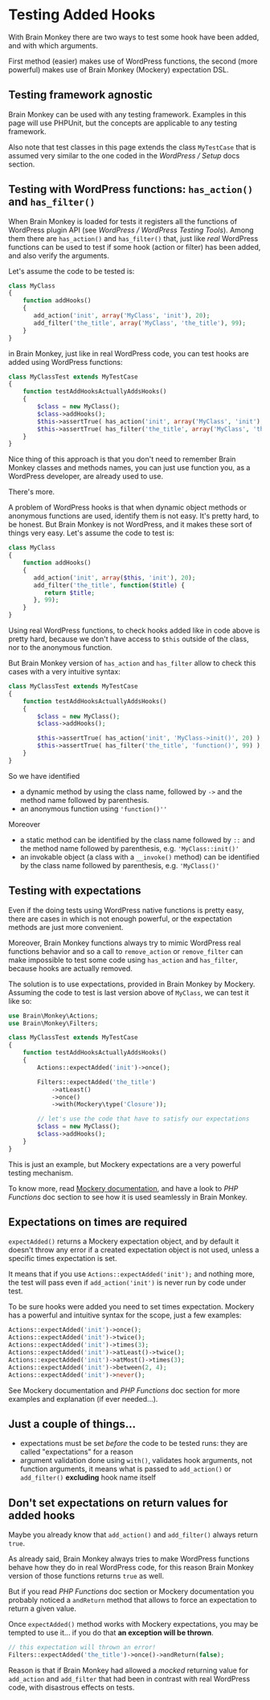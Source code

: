 <!--
currentMenu: "wphooksadded"
currentSection: "WordPress"
title: "Testing Added Hooks"
-->
# Testing Added Hooks

With Brain Monkey there are two ways to test some hook have been added, and with which arguments.

First method (easier) makes use of WordPress functions, the second (more powerful) makes use of Brain Monkey (Mockery) expectation DSL.

## Testing framework agnostic

Brain Monkey can be used with any testing framework.
Examples in this page will use PHPUnit, but the concepts are applicable to any testing framework.

Also note that test classes in this page extends the class `MyTestCase` that is assumed very similar to the one coded in the *WordPress / Setup* docs section.


## Testing with WordPress functions: `has_action()` and `has_filter()`

When Brain Monkey is loaded for tests it registers all the functions of WordPress plugin API (see *WordPress / WordPress Testing Tools*).
Among them there are `has_action()` and `has_filter()` that, just like *real* WordPress functions can be used to test if some hook (action or filter)
has been added, and also verify the arguments.

Let's assume the code to be tested is:

```php
class MyClass
{
    function addHooks()
    {
       add_action('init', array('MyClass', 'init'), 20);
       add_filter('the_title', array('MyClass', 'the_title'), 99);
    }
}
```

in Brain Monkey, just like in real WordPress code, you can test hooks are added using WordPress functions:

```php
class MyClassTest extends MyTestCase
{
    function testAddHooksActuallyAddsHooks()
    {
        $class = new MyClass();
        $class->addHooks();
        $this->assertTrue( has_action('init', array('MyClass', 'init'), 20) );
        $this->assertTrue( has_filter('the_title', array('MyClass', 'the_title'), 99) );
    }
}
```

Nice thing of this approach is that you don't need to remember Brain Monkey classes and methods names, you can just use function you, as a WordPress developer, are already used to use.

There's more.

A problem of WordPress hooks is that when dynamic object methods or anonymous functions are used, identify them is not easy. It's pretty hard, to be honest.
But Brain Monkey is not WordPress, and it makes these sort of things very easy. Let's assume the code to test is:

```php
class MyClass
{
    function addHooks()
    {
       add_action('init', array($this, 'init'), 20);
       add_filter('the_title', function($title) {
          return $title;
       }, 99);
    }
}
```

Using real WordPress functions, to check hooks added like in code above is pretty hard, because we don't have access to `$this` outside of the class, nor to the anonymous function.

But Brain Monkey version of `has_action` and `has_filter` allow to check this cases with a very intuitive syntax:

```php
class MyClassTest extends MyTestCase
{
    function testAddHooksActuallyAddsHooks()
    {
        $class = new MyClass();
        $class->addHooks();

        $this->assertTrue( has_action('init', 'MyClass->init()', 20) );
        $this->assertTrue( has_filter('the_title', 'function()', 99) );
    }
}
```

So we have identified
 - a dynamic method by using the class name, followed by `->` and the method name followed by parenthesis.
 - an anonymous function using `'function()''`

Moreover
 - a static method can be identified by the class name followed by `::` and the method name followed by parenthesis, e.g. `'MyClass::init()'`
 - an invokable object (a class with a `__invoke()` method) can be identified by the class name followed by parenthesis, e.g. `'MyClass()'`


## Testing with expectations

Even if the doing tests using WordPress native functions is pretty easy, there are cases in which is not enough powerful,
or the expectation methods are just more convenient.

Moreover, Brain Monkey functions always try to mimic WordPress real functions behavior and so a call to `remove_action` or `remove_filter` can make
impossible to test some code using `has_action` and `has_filter`, because hooks are actually removed.

The solution is to use expectations, provided in Brain Monkey by Mockery. Assuming the code to test is last version above of `MyClass`, we can test it like so:

```php
use Brain\Monkey\Actions;
use Brain\Monkey\Filters;

class MyClassTest extends MyTestCase
{
    function testAddHooksActuallyAddsHooks()
    {
        Actions::expectAdded('init')->once();

        Filters::expectAdded('the_title')
            ->atLeast()
            ->once()
            ->with(Mockery\type('Closure'));

        // let's use the code that have to satisfy our expectations
        $class = new MyClass();
        $class->addHooks();
    }
}
```

This is just an example, but Mockery expectations are a very powerful testing mechanism.

To know more, read [Mockery documentation](http://docs.mockery.io/en/latest/), and have a look to *PHP Functions* doc section
to see how it is used seamlessly in Brain Monkey.

## Expectations on times are required

`expectAdded()` returns a Mockery expectation object, and by default it doesn't throw any error if a created expectation object is not used, unless a specific
times expectation is set.

It means that if you use `Actions::expectAdded('init');` and nothing more, the test will pass even if `add_action('init')` is never run by code under test.

To be sure hooks were added you need to set times expectation. Mockery has a powerful and intuitive syntax for the scope, just a few examples:

```php
Actions::expectAdded('init')->once();
Actions::expectAdded('init')->twice();
Actions::expectAdded('init')->times(3);
Actions::expectAdded('init')->atLeast()->twice();
Actions::expectAdded('init')->atMost()->times(3);
Actions::expectAdded('init')->between(2, 4);
Actions::expectAdded('init')->never();
```

See Mockery documentation and  *PHP Functions* doc section for more examples and explanation (if ever needed...).


## Just a couple of things...

 - expectations must be set *before* the code to be tested runs: they are called "expectations" for a reason
 - argument validation done using `with()`, validates hook arguments, not function arguments, it means what is passed to `add_action()` or `add_filter()` **excluding** hook name itself


## Don't set expectations on return values for added hooks

Maybe you already know that `add_action()` and `add_filter()` always return `true`.

As already said, Brain Monkey always tries to make WordPress functions behave how they do in real WordPress code, for this reason Brain Monkey
version of those functions returns `true` as well.

But if you read *PHP Functions* doc section or Mockery documentation you probably noticed a `andReturn` method that allows to force an expectation to
return a given value.

Once `expectAdded()` method works with Mockery expectations, you may be tempted to use it... if you do that **an exception will be thrown**.

```php
// this expectation will thrown an error!
Filters::expectAdded('the_title')->once()->andReturn(false);
```

Reason is that if Brain Monkey had allowed a *mocked* returning value for `add_action` and `add_filter` that had been in contrast with real
WordPress code, with disastrous effects on tests.
